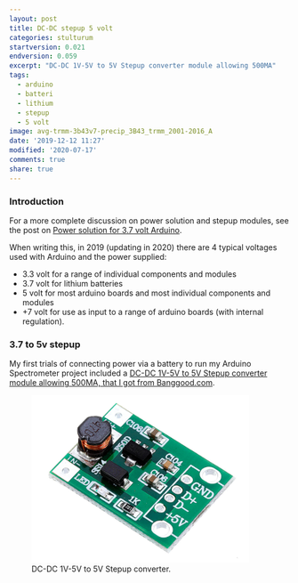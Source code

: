 ```yaml
---
layout: post
title: DC-DC stepup 5 volt
categories: stulturum
startversion: 0.021
endversion: 0.059
excerpt: "DC-DC 1V-5V to 5V Stepup converter module allowing 500MA"
tags:
  - arduino
  - batteri
  - lithium
  - stepup
  - 5 volt
image: avg-trmm-3b43v7-precip_3B43_trmm_2001-2016_A
date: '2019-12-12 11:27'
modified: '2020-07-17'
comments: true
share: true
---
```


### Introduction

For a more complete discussion on power solution and stepup modules, see the post  on [Power solution for 3.7 volt Arduino](../../module/module-batteri/).

When writing this, in 2019 (updating in 2020) there are 4 typical voltages used with Arduino and the power supplied:

- 3.3 volt for a range of individual components and modules
- 3.7 volt for lithium batteries
- 5 volt for most arduino boards and most individual components and modules
- +7 volt for use as input to a range of arduino boards (with internal regulation).

### 3.7 to 5v stepup

My first trials of connecting power via a battery to run my Arduino Spectrometer project included a [DC-DC 1V-5V to 5V Stepup converter module allowing 500MA, that I got from Banggood.com](https://www.banggood.com/DC-DC-1V-5V-to-5V-Converter-Step-Up-Power-Supply-Module-Boost-Adapter-Converter-Board-500MA-Voltage-Regulator-p-1578191.html?rmmds=search&cur_warehouse=CN).

<figure>
<img src="../../images/dc-dc-5v-stepup-500mA.png">
<figcaption> DC-DC 1V-5V to 5V Stepup converter.</figcaption>
</figure>
